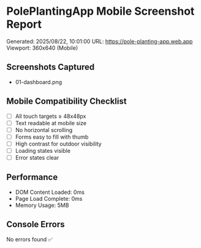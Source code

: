 # PolePlantingApp Mobile Screenshot Report
Generated: 2025/08/22, 10:01:00
URL: https://pole-planting-app.web.app
Viewport: 360x640 (Mobile)

## Screenshots Captured
- 01-dashboard.png

## Mobile Compatibility Checklist
- [ ] All touch targets ≥ 48x48px
- [ ] Text readable at mobile size
- [ ] No horizontal scrolling
- [ ] Forms easy to fill with thumb
- [ ] High contrast for outdoor visibility
- [ ] Loading states visible
- [ ] Error states clear

## Performance
- DOM Content Loaded: 0ms
- Page Load Complete: 0ms
- Memory Usage: 5MB

## Console Errors
No errors found ✅
